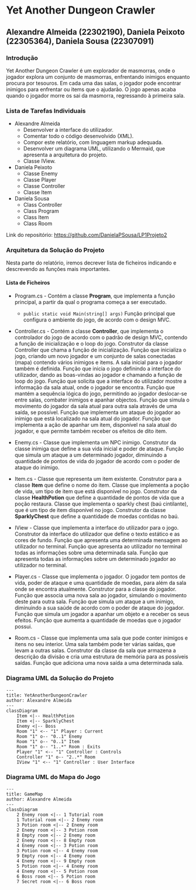 # Yet Another Dungeon Crawler

## Alexandre Almeida (22302190), Daniela Peixoto (22305364), Daniela Sousa (22307091)

### Introdução
Yet Another Dungeon Crawler é um explorador de masmorras, onde o jogador explora um conjunto de masmorras, enfrentando inimigos enquanto procura por tesouros. Em cada uma das salas, o jogador pode encontrar inimigos para enfrentar ou items que o ajudarão. O jogo apenas acaba quando o jogador morre os sai da masmorra, regressando à primeira sala.

### Lista de Tarefas Individuais
* Alexandre Almeida
    * Desenvolver a interface do utilizador.
    * Comentar todo o código desenvolvido (XML).
    * Compor este relatório, com linguagem markup adequada.
    * Desenvolver um diagrama UML, utilizando o Mermaid, que apresenta a arquitetura do projeto.
    * Classe IView.
* Daniela Peixoto
    * Classe Enemy
    * Classe Player
    * Classe Controller
    * Classe Item
* Daniela Sousa
    * Class Controller
    * Class Program
    * Class Item
    * Class Room

Link do repositório: https://github.com/DanielaPSousa/LP1Projeto2

### Arquitetura da Solução do Projeto
Nesta parte do relatório, iremos decrever lista de ficheiros indicando e descrevendo as funções mais importantes.

#### Lista de Ficheiros
* Program.cs - 
Contém a classe **Program**, que implementa a função principal, a partir da qual o programa começa a ser executado.
    * ```public static void Main(string[] args)```
    Função principal que configura o ambiente do jogo, de acordo com o design MVC.

* Controller.cs - 
Contém a classe **Controller**, que implementa o controlador do jogo de acordo com o padrão de design MVC, contendo a função de inicialização e o loop do jogo.
Construtor da classe Controller que chama a função de inicialização.
Função que inicializa o jogo, criando um novo jogador e um conjunto de salas conectadas (mapa) contendo vários inimigos e items. A sala inicial para o jogador também é definida.
Função que inicia o jogo definindo a interface do utilizador, dando as boas-vindas ao jogador e chamando a função de loop do jogo.
Função que solicita que a interface do utilizador mostre a informação da sala atual, onde o jogador se encontra.
Função que mantém a sequência lógica do jogo, permitindo ao jogador deslocar-se entre salas, combater inimigos e apanhar objectos.
Função que simula o movimento do jogador da sala atual para outra sala através de uma saída, se possível.
Função que implementa um ataque do jogador ao inimigo que está localizado na sala atual do jogador.
Função que implementa a ação de apanhar um item, disponível na sala atual do jogador, e que permite também receber os efeitos de dito item.

* Enemy.cs - 
Classe que implementa um NPC inimigo.
Construtor da classe inimiga que define a sua vida inicial e poder de ataque.
Função que simula um ataque a um determinado jogador, diminuindo a quantidade de pontos de vida do jogador de acordo com o poder de ataque do inimigo.

* Item.cs - 
Classe que representa um item existente.
Construtor para a classe **Item** que define o nome do item.
Classe que implementa a poção de vida, um tipo de item que está disponível no jogo.
Construtor da classe **HealthPotion** que define a quantidade de pontos de vida que a poção restaura.
Classe que implementa o sparkly chest (baú cintilante), que é um tipo de item disponível no jogo.
Construtor da classe **SparklyChest** que define a quantidade de moedas contidas no baú.

* IView - 
Classe que implementa a interface do utilizador para o jogo.
Construtor da interface do utilizador que define o texto estático e as cores de fundo.
Função que apresenta uma determinada mensagem ao utilizador no terminal.
Função que apresenta ao utilizador no terminal todas as informações sobre uma determinada sala.
Função que apresenta todas as informações sobre um determinado jogador ao utilizador no terminal.

* Player.cs - 
Classe que implementa o jogador. O jogador tem pontos de vida, poder de ataque e uma quantidade de moedas, para além da sala onde se encontra atualmente.
Construtor para a classe do jogador.
Função que associa uma nova sala ao jogador, simulando o movimento deste para outra sala.
Função que simula um ataque a um inimigo, diminuindo a sua saúde de acordo com o poder de ataque do jogador.
Função que simula um jogador a apanhar um objeto e a receber os seus efeitos.
Função que aumenta a quantidade de moedas que o jogador possui.

* Room.cs - 
Classe que implementa uma sala que pode conter inimigos e itens no seu interior. Uma sala também pode ter várias saídas, que levam a outras salas.
Construtor da classe da sala que armazena a descrição da divisão e cria uma estrutura de memória para as possíveis saídas.
Função que adiciona uma nova saída a uma determinada sala.

### Diagrama UML da Solução do Projeto

```mermaid
---
title: YetAnotherDungeonCrawler
author: Alexandre Almeida
---
classDiagram
    Item <|-- HealthPotion
    Item <|-- SparklyChest
    Enemy <|-- Boss
    Room "1" <-- "1" Player : Current
    Room "1" o-- "0..1" Enemy
    Room "1" o-- "0..1" Item
    Room "1" o-- "1..*" Room : Exits
    Player "1" <-- "1" Controller : Controls
    Controller "1" o-- "2..*" Room
    IView "1" <-- "1" Controller : User Interface
```

### Diagrama UML do Mapa do Jogo

```mermaid
---
title: GameMap
author: Alexandre Almeida
---
classDiagram
    2 Enemy room <|-- 1 Tutorial room
    1 Tutorial room <|-- 2 Enemy room
    3 Potion room <|-- 2 Enemy room
    2 Enemy room <|-- 3 Potion room
    8 Empty room <|-- 2 Enemy room
    2 Enemy room <|-- 8 Empty room
    4 Enemy room <|-- 3 Potion room
    3 Potion room <|-- 4 Enemy room
    9 Empty room <|-- 4 Enemy room
    4 Enemy room <|-- 9 Empty room
    5 Potion room <|-- 4 Enemy room
    4 Enemy room <|-- 5 Potion room
    6 Boss room <|-- 5 Potion room
    7 Secret room <|-- 6 Boss room
```